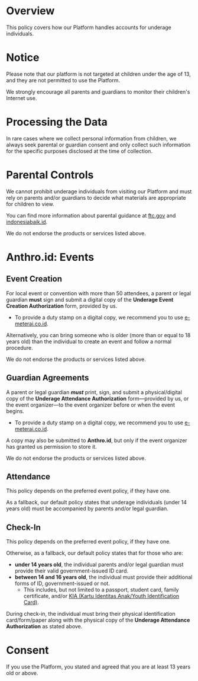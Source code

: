 # Overview
This policy covers how our Platform handles accounts for underage individuals.

# Notice
Please note that our platform is not targeted at children under the age of 13, and they are not permitted to use the Platform.

We strongly encourage all parents and guardians to monitor their children's Internet use.

# Processing the Data
In rare cases where we collect personal information from children, we always seek parental or guardian consent and only collect such information for the specific purposes disclosed at the time of collection.

# Parental Controls
We cannot prohibit underage individuals from visiting our Platform and must rely on parents and/or guardians to decide what materials are appropriate for children to view.

You can find more information about parental guidance at [ftc.gov](https://consumer.ftc.gov/identity-theft-and-online-security/online-privacy-and-security) and [indonesiabaik.id](https://indonesiabaik.id/infografis/menjaga-anak-di-internet). 

We do not endorse the products or services listed above.

# Anthro.id: Events
## Event Creation
For local event or convention with more than 50 attendees, a parent or legal guardian **must** sign and submit a digital copy of the **Underage Event Creation Authorization** form, provided by us.
  - To provide a duty stamp on a digital copy, we recommend you to use [e-meterai.co.id](https://e-meterai.co.id/).

Alternatively, you can bring someone who is older (more than or equal to 18 years old) than the individual to create an event and follow a normal procedure.

We do not endorse the products or services listed above.

## Guardian Agreements
A parent or legal guardian ***must*** print, sign, and submit a physical/digital copy of the **Underage Attendance Authorization** form—provided by us, or the event organizer—to the event organizer before or when the event begins.
  - To provide a duty stamp on a digital copy, we recommend you to use [e-meterai.co.id](https://e-meterai.co.id/).

A copy may also be submitted to **Anthro.id**, but only if the event organizer has granted us permission to store it.

We do not endorse the products or services listed above.

## Attendance
This policy depends on the preferred event policy, if they have one.

As a fallback, our default policy states that underage individuals (under 14 years old) must be accompanied by parents and/or legal guardian.

## Check-In
This policy depends on the preferred event policy, if they have one.

Otherwise, as a fallback, our default policy states that for those who are:
- **under 14 years old**, the individual parents and/or legal guardian must provide their valid government-issued ID card.
- **between 14 and 16 years old**, the individual must provide their additional forms of ID, government-issued or not.
  - This includes, but not limited to a passport, student card, family certificate, and/or [KIA (Kartu Identitas Anak/Youth Identification Card)](https://hellosehat.com/parenting/anak-6-sampai-9-tahun/tumbuh-kembang-anak/kartu-identitas-anak/).

During check-in, the individual must bring their physical identification card/form/paper along with the physical copy of the **Underage Attendance Authorization** as stated above.

# Consent
If you use the Platform, you stated and agreed that you are at least 13 years old or above.